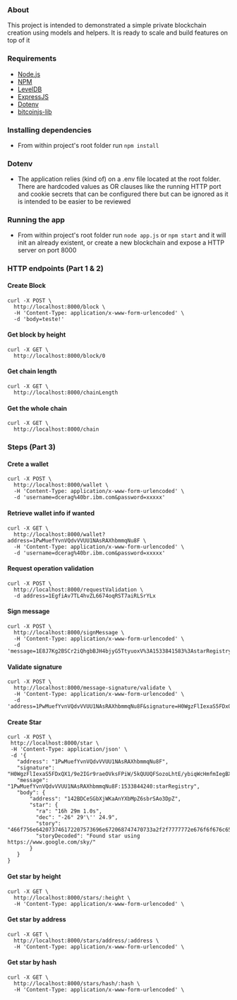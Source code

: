 ### About
This project is intended to demonstrated a simple private blockchain creation using models and helpers. It is ready to scale and build features on top of it

### Requirements
* [Node.js](https://nodejs.org)
* [NPM](https://www.npmjs.com)
* [LevelDB](https://github.com/google/leveldb)
* [ExpressJS](https://expressjs.com/)
* [Dotenv](https://www.npmjs.com/package/dotenv)
* [bitcoinjs-lib](https://www.npmjs.com/package/bitcoinjs-lib)

### Installing dependencies

* From within project's root folder run `npm install`

### Dotenv

* The application relies (kind of) on a .env file located at the root folder. There are hardcoded values as OR clauses like the running HTTP port and cookie secrets that can be configured there but can be ignored  as it  is intended to be easier to be reviewed

### Running the app

* From within project's root folder run `node app.js` or `npm start` and it will init an already existent, or create a new blockchain and expose a HTTP server on port 8000

### HTTP endpoints (Part 1 & 2)

#### Create Block
```
curl -X POST \
  http://localhost:8000/block \
  -H 'Content-Type: application/x-www-form-urlencoded' \
  -d 'body=teste!'
```

#### Get block by height
```
curl -X GET \
  http://localhost:8000/block/0
```

#### Get chain length
```
curl -X GET \
  http://localhost:8000/chainLength
```

#### Get the whole chain
```
curl -X GET \
  http://localhost:8000/chain
```

### Steps (Part 3)

#### Crete a wallet
```
curl -X POST \
  http://localhost:8000/wallet \
  -H 'Content-Type: application/x-www-form-urlencoded' \
  -d 'username=dcerag%40br.ibm.com&password=xxxxx'
```

#### Retrieve wallet info if wanted
```
curl -X GET \
  http://localhost:8000/wallet?address=1PwMuefYvnVQdvVVUU1NAsRAXhbmmqNu8F \
  -H 'Content-Type: application/x-www-form-urlencoded' \
  -d 'username=dcerag%40br.ibm.com&password=xxxxx'
```

#### Request operation validation
```
curl -X POST \
  http://localhost:8000/requestValidation \
  -d address=1EgfiAv7TL4hvZL6674oqRST7aiRLSrYLx
```
  
#### Sign message
```
curl -X POST \
  http://localhost:8000/signMessage \
  -H 'Content-Type: application/x-www-form-urlencoded' \
  -d 'message=1E8J7Kg2BSCr2iQhgbBJH4bjyG5TtyuoxV%3A1533841583%3AstarRegistry&password=xxxxx&username=dcerag%40br.ibm.com'
``` 

#### Validate signature
```
curl -X POST \
  http://localhost:8000/message-signature/validate \
  -H 'Content-Type: application/x-www-form-urlencoded' \
  -d 'address=1PwMuefYvnVQdvVVUU1NAsRAXhbmmqNu8F&signature=H0WgzFlIexaS5FDxQX1%2F9e2IGr9raeOVksFPiW%2F5kQUUQFSozoLhtE%2FybiqWcHmfmIegBXHm07N4zgL3SePmELk%3D
 ```
 
  
 
 #### Create Star
 ```
curl -X POST \
  http://localhost:8000/star \
  -H 'Content-Type: application/json' \
  -d '{
	"address": "1PwMuefYvnVQdvVVUU1NAsRAXhbmmqNu8F",
	"signature": "H0WgzFlIexaS5FDxQX1/9e2IGr9raeOVksFPiW/5kQUUQFSozoLhtE/ybiqWcHmfmIegBXHm07N4zgL3SePmELk=",
	"message": "1PwMuefYvnVQdvVVUU1NAsRAXhbmmqNu8F:1533844240:starRegistry",
	"body": {
		"address": "142BDCeSGbXjWKaAnYXbMpZ6sbrSAo3DpZ",
	    "star": {
	      "ra": "16h 29m 1.0s",
	      "dec": "-26° 29'\'' 24.9",
	      "story": "466f756e642073746172207573696e672068747470733a2f2f7777772e676f6f676c652e636f6d2f736b792f",
	      "storyDecoded": "Found star using https://www.google.com/sky/"
	    }
	}
}
 ```
 
 
 #### Get star by height
 ```
 curl -X GET \
   http://localhost:8000/stars/:height \
   -H 'Content-Type: application/x-www-form-urlencoded' \
 ```

 #### Get star by address
 ```
 curl -X GET \
   http://localhost:8000/stars/address/:address \
   -H 'Content-Type: application/x-www-form-urlencoded' \
 ```

 #### Get star by hash
 ```
 curl -X GET \
   http://localhost:8000/stars/hash/:hash \
   -H 'Content-Type: application/x-www-form-urlencoded' \
 ```